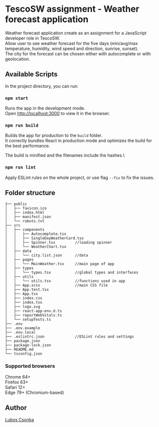 # TescoSW assignment - Weather forecast application

Weather forecast application create as an assignment for a JavaScript developer role in TescoSW.\
Allow user to see weather forecast for the five days (min/avg/max temperature, humidity, wind speed and direction, sunrise, sunset).\
The city for the forecast can be chosen either with autocomplete or with geolocation.

## Available Scripts

In the project directory, you can run:

### `npm start`

Runs the app in the development mode.\
Open [http://localhost:3000](http://localhost:3000) to view it in the browser.

### `npm run build`

Builds the app for production to the `build` folder.\
It correctly bundles React in production mode and optimizes the build for the best performance.

The build is minified and the filenames include the hashes.\

### `npm run lint`

Apply ESLint rules on the whole project, or use flag `--fix` to fix the issues.

## Folder structure
```
├── public
│   ├── favicon.ico
│   ├── index.html
│   ├── manifest.json
│   └── robots.txt
├── src
│   ├── components
│   │   ├── Autocomplete.tsx
│   │   ├── SingleDayWeatherCard.tsx
│   │   ├── Spinner.tsx         //loading spinner
│   │   └── WeatherChart.tsx
│   ├── data
│   │   └── city.list.json      //data
│   ├── pages                           
│   │   └── MainWeather.tsx     //main page of app
│   ├── types
│   │   └── types.tsx           //global types and interfaces
│   ├── utils
│   │   └── utils.tsx           //functions used in app
│   ├── App.scss                //main CSS file
│   ├── App.test.tsx
│   ├── App.tsx
│   ├── index.css
│   ├── index.tsx
│   ├── logo.svg
│   ├── react-app-env.d.ts
│   ├── reportWebVitals.ts
│   └── setupTests.ts
├── .env
├── .env.example
├── .env.local
├── .eslintrc.json              //ESLint rules and settings
├── package.json
├── package-lock.json
├── README.md
└── tsconfig.json
```

### Supported browsers
Chrome 64+\
Firefox 63+\
Safari 12+\
Edge 79+ (Chromium-based)

## Author
[Lubos Csonka](https://www.linkedin.com/in/%C4%BEubo%C5%A1-csonka-1443aa136/)
